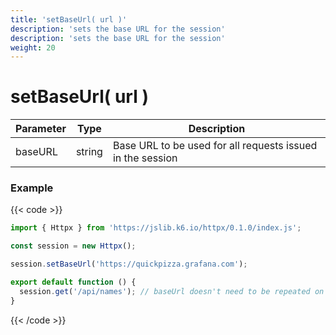 ```yaml
---
title: 'setBaseUrl( url )'
description: 'sets the base URL for the session'
description: 'sets the base URL for the session'
weight: 20
---
```


# setBaseUrl( url )

| Parameter | Type   | Description                                                |
| --------- | ------ | ---------------------------------------------------------- |
| baseURL   | string | Base URL to be used for all requests issued in the session |

### Example

{{< code >}}

```javascript
import { Httpx } from 'https://jslib.k6.io/httpx/0.1.0/index.js';

const session = new Httpx();

session.setBaseUrl('https://quickpizza.grafana.com');

export default function () {
  session.get('/api/names'); // baseUrl doesn't need to be repeated on every request
}
```

{{< /code >}}

